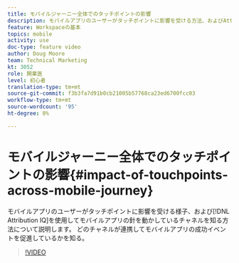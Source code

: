 ```yaml
---
title: モバイルジャーニー全体でのタッチポイントの影響
description: モバイルアプリのユーザーがタッチポイントに影響を受ける方法、およびAttribution IQを使用してモバイルアプリの針を動かしているチャネルを知る方法について説明します。 どのチャネルが連携してモバイルアプリの成功イベントを促進しているかを知る。
feature: Workspaceの基本
topics: mobile
activity: use
doc-type: feature video
author: Doug Moore
team: Technical Marketing
kt: 3052
role: 開業医
level: 初心者
translation-type: tm+mt
source-git-commit: f3b3fa7d91b0cb21005b57768ca23ed6700fcc03
workflow-type: tm+mt
source-wordcount: '95'
ht-degree: 0%

---
```



# モバイルジャーニー全体でのタッチポイントの影響{#impact-of-touchpoints-across-mobile-journey}

モバイルアプリのユーザーがタッチポイントに影響を受ける様子、および[!DNL Attribution IQ]を使用してモバイルアプリの針を動かしているチャネルを知る方法について説明します。 どのチャネルが連携してモバイルアプリの成功イベントを促進しているかを知る。

>[!VIDEO](https://video.tv.adobe.com/v/27827/?quality=12)
